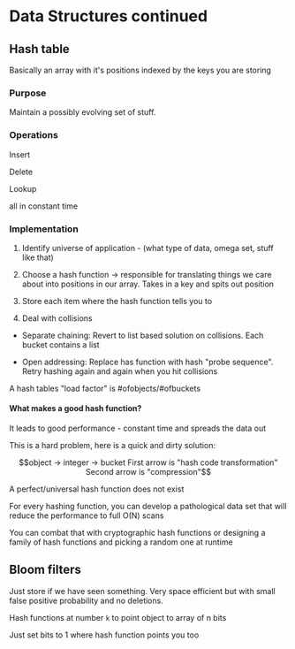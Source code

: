 # Data Structures continued

## Hash table

Basically an array with it's positions indexed by the keys you are storing

### Purpose

Maintain a possibly evolving set of stuff.

### Operations

Insert

Delete

Lookup

all in constant time

### Implementation

1. Identify universe of application - (what type of data, omega set, stuff like that)

2. Choose a hash function -> responsible for translating things we care about into positions in our array. Takes in a key and spits out position

3. Store each item where the hash function tells you to

4. Deal with collisions

- Separate chaining: Revert to list based solution on collisions. Each bucket contains a list

- Open addressing: Replace has function with hash "probe sequence". Retry hashing again and again when you hit collisions

A hash tables "load factor" is #ofobjects/#ofbuckets

#### What makes a good hash function?

It leads to good performance - constant time and spreads the data out

This is a hard problem, here is a quick and dirty solution:

```math
object -> integer -> bucket

First arrow is "hash code transformation"
Second arrow is "compression"
```

A perfect/universal hash function does not exist

For every hashing function, you can develop a pathological data set that will reduce the performance to full O(N) scans

You can combat that with cryptographic hash functions or designing a family of hash functions and picking a random one at runtime

## Bloom filters

Just store if we have seen something. Very space efficient but with small false positive probability and no deletions.

Hash functions at number `k` to point object to array of n bits

Just set bits to 1 where hash function points you too

